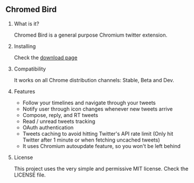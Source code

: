 ## Chromed Bird ##

1. What is it?

    Chromed Bird is a general purpose Chromium twitter extension.

2. Installing

    Check the [download page](https://chrome.google.com/webstore/detail/encaiiljifbdbjlphpgpiimidegddhic)

3. Compatibility

    It works on all Chrome distribution channels: Stable, Beta and Dev.

4. Features

    * Follow your timelines and navigate through your tweets
    * Notify user through icon changes whenever new tweets arrive
    * Compose, reply, and RT tweets
    * Read / unread tweets tracking
    * OAuth authentication
    * Tweets caching to avoid hitting Twitter's API rate limit (Only hit Twitter after 1 minute or when fetching uncached tweets)
    * It uses Chromium autoupdate feature, so you won't be left behind

6. License

    This project uses the very simple and permissive MIT license. Check the LICENSE file.
